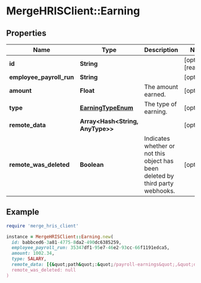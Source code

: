 # MergeHRISClient::Earning

## Properties

| Name | Type | Description | Notes |
| ---- | ---- | ----------- | ----- |
| **id** | **String** |  | [optional][readonly] |
| **employee_payroll_run** | **String** |  | [optional] |
| **amount** | **Float** | The amount earned. | [optional] |
| **type** | [**EarningTypeEnum**](EarningTypeEnum.md) | The type of earning. | [optional] |
| **remote_data** | **Array&lt;Hash&lt;String, AnyType&gt;&gt;** |  | [optional] |
| **remote_was_deleted** | **Boolean** | Indicates whether or not this object has been deleted by third party webhooks. | [optional] |

## Example

```ruby
require 'merge_hris_client'

instance = MergeHRISClient::Earning.new(
  id: babbced6-3a81-4775-8da2-490dc6385259,
  employee_payroll_run: 35347df1-95e7-46e2-93cc-66f1191edca5,
  amount: 1002.34,
  type: SALARY,
  remote_data: [{&quot;path&quot;:&quot;/payroll-earnings&quot;,&quot;data&quot;:[&quot;Varies by platform&quot;]}],
  remote_was_deleted: null
)
```

